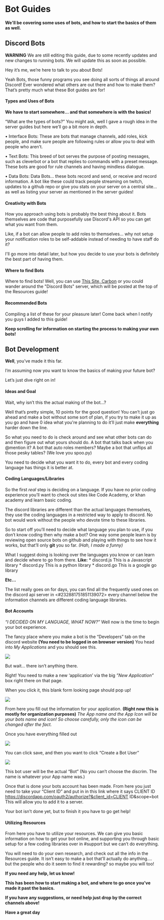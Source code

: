 # Bot Guides

**We'll be covering some uses of bots, and how to start the basics of them as well.**


## Discord Bots

**WARNING** We are still editing this guide, due to some recently updates and new changes to running bots. We will update this as soon as possible.

Hey it’s me, we’re here to talk to you about Bots!

Yeah Bots, those funny programs you see doing all sorts of things all around Discord! Ever wondered what others are out there and how to make them? That’s pretty much what these Bot guides are for!

#### Types and Uses of Bots

**We have to start somewhere… and that somewhere is with the basics!**

“What are the types of bots?” You might ask, well I gave a rough idea in the server guides but here we’ll go a bit more in depth.


  • Interface Bots:
These are bots that manage channels, add roles, kick people, and make sure people are following rules or allow you to deal with people who aren’t.


 • Text Bots:
This breed of bot serves the purpose of posting messages, such as cleverbot or a bot that replies to commands with a preset message. These bots are good for rule channels and having mindless dialogue.


 • Data Bots:
Data Bots… these bots record and send, or receive and record information. A bot like these could track people streaming on twitch, updates to a github repo or give you stats on your server on a central site… as well as listing your server as mentioned in the server guides!

#### Creativity with Bots

How you approach using bots is probably the best thing about it. Bots themselves are code that purposefully use Discord's API so you can get what you want from them.

Like, if a bot can allow people to add roles to themselves... why not setup your notification roles to be self-addable instead of needing to have staff do it?

I'll go more into detail later, but how you decide to use your bots is definitely the best part of having them.

#### Where to find Bots

Where to find bots! Well, you can use [This Site, Carbon](https://www.carbonitex.net/discord/bots) or you could wander around the "Discord Bots" server, which will be posted at the top of the Resources guide!

#### Recommended Bots

Compiling a list of these for your pleasure later! Come back when I notify you guys I added to this guide!


**Keep scrolling for information on starting the process to making your own bots!**


## Bot Development


**Well**, you’ve made it this far.

I’m assuming now you want to know the basics of making your future bot?

Let’s just dive right on in!


#### Ideas and Goal

Wait, why isn’t this the actual making of the bot…?

Well that’s pretty simple, 10 points for the good question! You can’t just go ahead and make a bot without some sort of plan, if you try to make it up as you go and have 0 idea what you're planning to do it’ll just make **everything** harder down the line.

So what you need to do is check around and see what other bots can do and then figure out what yours should do. A bot that talks back when you @mention it? A bot that auto roles members? Maybe a bot that unflips all those pesky tables? (We love you spoo.py)

You need to decide what you want it to do, every bot and every coding language has things it is better at.


#### Coding Languages/Libraries

So the first _real_ step is deciding on a language. If you have no prior coding experience you’ll want to check out sites like Code Academy, or khan academy and learn basic coding.

The discord libraries are different than the actual languages themselves, they use the coding languages in a restricted way to apply to discord. No bot would work without the people who devote time to these libraries.

So to start off you’ll need to decide what language you plan to use, if you don’t know coding then why make a bot? One way some people learn is by reviewing open source bots on github and playing with things to see how it works, but that’ll only **git** you so far. _(Hah, I made a funny)_

What I suggest doing is looking over the languages you know or can learn and decide where to go from there. **Like:** * discord.js This is a Javascript library * discord.py This is a python library * discord.go This is a google go library

**Etc...**

The list really goes on for days, you can find all the frequently used ones on the discord api server in <#232881751851139072> every channel below the information channels are different coding language libraries.


#### Bot Accounts

_“I DECIDED ON MY LANGUAGE, WHAT NOW?”_ Well now is the time to begin your bot experience.

The fancy place where you make a bot is the “Developers” tab on the discord website **(You need to be logged in on browser version)** You head into _My Applications_ and you should see this.

![](http://i.imgur.com/rkLTlMk.png)

But wait… there isn’t anything there.

Right! You need to make a new ‘application’ via the big _”New Application”_ box right there on that page.

When you click it, this blank form looking page should pop up! 

![](http://i.imgur.com/lnYrxxu.png)

From here you fill out the information for your application. **(Right now this is mostly for organization purposes)** _The App name and the App Icon will be your bots name and icon! So choose carefully, only the icon can be changed after the fact._

Once you have everything filled out 

![](http://i.imgur.com/167cRs7.png)

You can click save, and then you want to click “Create a Bot User” 

![](http://i.imgur.com/OrmBTfq.png)

This bot user will be the actual “Bot” (No you can’t choose the discrim. The name is whatever your App name was.)

Once that is done your bots account has been made. From here you just need to take your “Client ID” and put in in this link where it says CLIENT ID https://discordapp.com/oauth2/authorize?&client_id=CLIENT ID&scope=bot This will allow you to add it to a server.

Your bot isn’t done yet, but to finish it you have to go get help!


#### Utilizing Resources

From here you have to utilize your resources. We can give you basic information on how to get your bot online, and supporting you through basic setup for a few coding libraries over in #support but we can’t do everything.

You will need to do your own research, and check out all the info in the Resources guide.
It isn’t easy to make a bot that’ll actually do anything.... but the people who do it seem to find it rewarding? so maybe you will too!

**If you need any help, let us know!**

**This has been how to start making a bot, and where to go once you’ve made it past the basics.**

**If you have any suggestions, or need help just drop by the correct channels above!**

**Have a great day**
